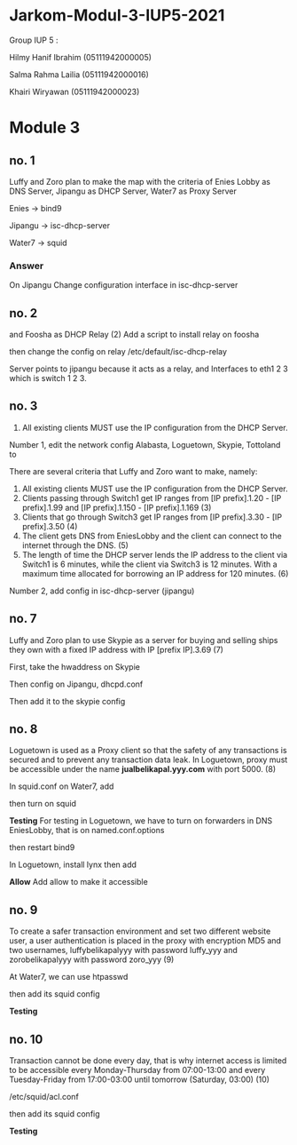 # Jarkom-Modul-3-IUP5-2021


Group IUP 5 :

Hilmy Hanif Ibrahim (05111942000005)

Salma Rahma Lailia  (05111942000016)

Khairi Wiryawan     (05111942000023)


# Module 3

## no. 1

Luffy and Zoro plan to make the map with the criteria of Enies Lobby as DNS Server, Jipangu as DHCP Server, Water7 as Proxy Server

Enies → bind9

Jipangu → isc-dhcp-server

Water7 → squid

### Answer

On Jipangu
Change configuration interface in isc-dhcp-server

## no. 2

and Foosha as DHCP Relay (2)
Add a script to install relay on foosha

then change the config on relay /etc/default/isc-dhcp-relay

Server points to jipangu because it acts as a relay, and Interfaces to eth1 2 3 which is switch 1 2 3.

## no. 3

1. All existing clients MUST use the IP configuration from the DHCP Server.

Number 1, edit the network config Alabasta, Loguetown, Skypie, Tottoland to

There are several criteria that Luffy and Zoro want to make, namely:

1. All existing clients MUST use the IP configuration from the DHCP Server.
2. Clients passing through Switch1 get IP ranges from [IP prefix].1.20 - [IP prefix].1.99 and [IP prefix].1.150 - [IP prefix].1.169 (3)
3. Clients that go through Switch3 get IP ranges from [IP prefix].3.30 - [IP prefix].3.50 (4)
4. The client gets DNS from EniesLobby and the client can connect to the internet through the DNS. (5)
5. The length of time the DHCP server lends the IP address to the client via Switch1 is 6 minutes, while the client via Switch3 is 12 minutes. With a maximum time allocated for borrowing an IP address for 120 minutes. (6)

Number 2, add config in isc-dhcp-server (jipangu)

## no. 7

Luffy and Zoro plan to use Skypie as a server for buying and selling ships they own with a fixed IP address with IP [prefix IP].3.69 (7)

First, take the hwaddress on Skypie

Then config on Jipangu, dhcpd.conf

Then add it to the skypie config

## no. 8

Loguetown is used as a Proxy client so that the safety of any transactions is secured and to prevent any transaction data leak. In Loguetown, proxy must be accessible under the name **jualbelikapal.yyy.com** with port 5000. (8)

In squid.conf on Water7, add

then turn on squid

**Testing**
For testing in Loguetown, we have to turn on forwarders in DNS EniesLobby, that is on named.conf.options

then restart bind9

In Loguetown, install lynx
then add

**Allow**
Add allow to make it accessible 

## no. 9

To create a safer transaction environment and set two different website user, a user authentication is placed in the proxy with encryption MD5 and two usernames, luffybelikapalyyy with password luffy_yyy and zorobelikapalyyy with password zoro_yyy (9)

At Water7, we can use htpasswd

then add its squid config

**Testing**

## no. 10

Transaction cannot be done every day, that is why internet access is limited to be accessible every Monday-Thursday from 07:00-13:00 and every Tuesday-Friday from 17:00-03:00 until tomorrow (Saturday, 03:00) (10)

/etc/squid/acl.conf

then add its squid config

**Testing**

